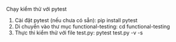 Chạy kiểm thử với pytest

1. Cài đặt pytest (nếu chưa có sẵn): pip install pytest
2. Di chuyển vào thư mục functional-testing: cd functional-testing
3. Thực thi kiểm thử với file test.py: pytest test.py -v -s
